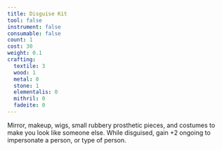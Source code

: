 ```yaml
---
title: Disguise Kit
tool: false
instrument: false
consumable: false
count: 1
cost: 30
weight: 0.1
crafting:
  textile: 3
  wood: 1
  metal: 0
  stone: 1
  elementalis: 0
  mithril: 0
  fadeite: 0
---
```

Mirror, makeup, wigs, small rubbery prosthetic pieces, and costumes to make you look like someone else. While disguised, gain +2 ongoing to impersonate a person, or type of person.
